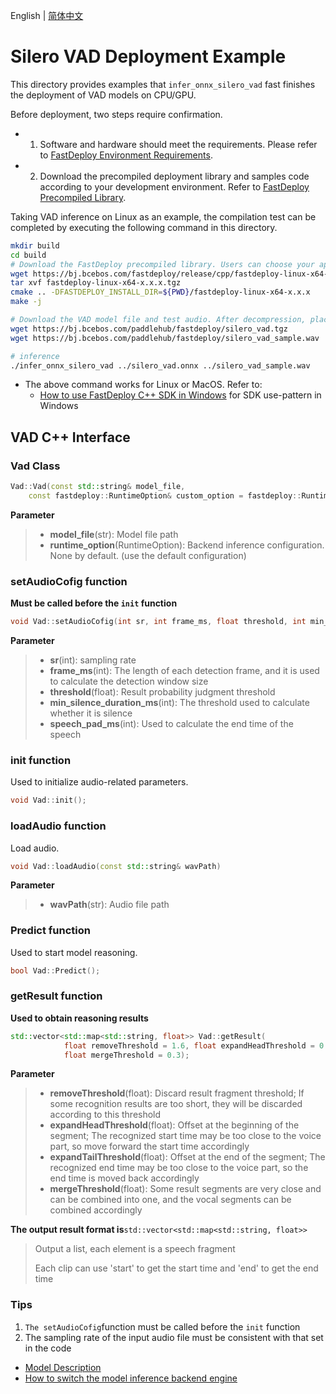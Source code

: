 English | [简体中文](README_CN.md)

# Silero VAD Deployment Example

This directory provides examples that `infer_onnx_silero_vad` fast finishes the deployment of VAD models on CPU/GPU.

Before deployment, two steps require confirmation.

- 1. Software and hardware should meet the requirements. Please refer to [FastDeploy Environment Requirements](../../../../docs/en/build_and_install/download_prebuilt_libraries.md).  
- 2. Download the precompiled deployment library and samples code according to your development environment. Refer to [FastDeploy Precompiled Library](../../../../docs/en/build_and_install/download_prebuilt_libraries.md).

Taking VAD inference on Linux as an example, the compilation test can be completed by executing the following command in this directory.

```bash
mkdir build
cd build
# Download the FastDeploy precompiled library. Users can choose your appropriate version in the `FastDeploy Precompiled Library` mentioned above
wget https://bj.bcebos.com/fastdeploy/release/cpp/fastdeploy-linux-x64-x.x.x.tgz
tar xvf fastdeploy-linux-x64-x.x.x.tgz
cmake .. -DFASTDEPLOY_INSTALL_DIR=${PWD}/fastdeploy-linux-x64-x.x.x
make -j

# Download the VAD model file and test audio. After decompression, place the model and test audio in the infer_onnx_silero_vad.cc peer directory
wget https://bj.bcebos.com/paddlehub/fastdeploy/silero_vad.tgz
wget https://bj.bcebos.com/paddlehub/fastdeploy/silero_vad_sample.wav

# inference
./infer_onnx_silero_vad ../silero_vad.onnx ../silero_vad_sample.wav
```

- The above command works for Linux or MacOS. Refer to:
  - [How to use FastDeploy C++ SDK in Windows](../../../../docs/en/faq/use_sdk_on_windows.md)  for SDK use-pattern in Windows

## VAD C++ Interface

### Vad Class

```c++
Vad::Vad(const std::string& model_file,
    const fastdeploy::RuntimeOption& custom_option = fastdeploy::RuntimeOption())
```

**Parameter**

> * **model_file**(str): Model file path
> * **runtime_option**(RuntimeOption): Backend inference configuration. None by default. (use the default configuration)

### setAudioCofig function

**Must be called before the `init` function**

```c++
void Vad::setAudioCofig(int sr, int frame_ms, float threshold, int min_silence_duration_ms, int speech_pad_ms);
```

**Parameter**

> * **sr**(int): sampling rate
> * **frame_ms**(int): The length of each detection frame, and it is used to calculate the detection window size
> * **threshold**(float): Result probability judgment threshold
> * **min_silence_duration_ms**(int): The threshold used to calculate whether it is silence
> * **speech_pad_ms**(int): Used to calculate the end time of the speech

### init function

Used to initialize audio-related parameters.

```c++
void Vad::init();
```

### loadAudio function

Load audio.

```c++
void Vad::loadAudio(const std::string& wavPath)
```

**Parameter**

> * **wavPath**(str): Audio file path

### Predict function

Used to start model reasoning.

```c++
bool Vad::Predict();
```

### getResult function

**Used to obtain reasoning results**

```c++
std::vector<std::map<std::string, float>> Vad::getResult(
            float removeThreshold = 1.6, float expandHeadThreshold = 0.32, float expandTailThreshold = 0,
            float mergeThreshold = 0.3);
```

**Parameter**

> * **removeThreshold**(float): Discard result fragment threshold; If some recognition results are too short, they will be discarded according to this threshold
> * **expandHeadThreshold**(float): Offset at the beginning of the segment; The recognized start time may be too close to the voice part, so move forward the start time accordingly
> * **expandTailThreshold**(float): Offset at the end of the segment; The recognized end time may be too close to the voice part, so the end time is moved back accordingly
> * **mergeThreshold**(float): Some result segments are very close and can be combined into one, and the vocal segments can be combined accordingly

**The output result format is**`std::vector<std::map<std::string, float>>`

> Output a list, each element is a speech fragment
>
> Each clip can use 'start' to get the start time and 'end' to get the end time

### Tips

1. `The setAudioCofig`function must be called before the `init` function
2. The sampling rate of the input audio file must be consistent with that set in the code





- [Model Description](../)
- [How to switch the model inference backend engine](../../../../docs/en/faq/how_to_change_backend.md)
